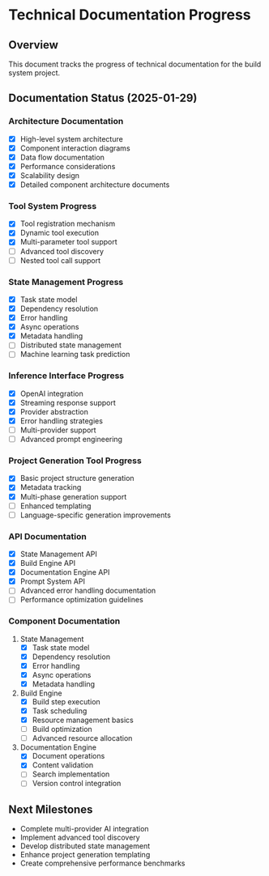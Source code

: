 # Technical Documentation Progress

## Overview
This document tracks the progress of technical documentation for the build system project.

## Documentation Status (2025-01-29)

### Architecture Documentation
- [x] High-level system architecture
- [x] Component interaction diagrams
- [x] Data flow documentation
- [x] Performance considerations
- [x] Scalability design
- [x] Detailed component architecture documents

### Tool System Progress
- [x] Tool registration mechanism
- [x] Dynamic tool execution
- [x] Multi-parameter tool support
- [ ] Advanced tool discovery
- [ ] Nested tool call support

### State Management Progress
- [x] Task state model
- [x] Dependency resolution
- [x] Error handling
- [x] Async operations
- [x] Metadata handling
- [ ] Distributed state management
- [ ] Machine learning task prediction

### Inference Interface Progress
- [x] OpenAI integration
- [x] Streaming response support
- [x] Provider abstraction
- [x] Error handling strategies
- [ ] Multi-provider support
- [ ] Advanced prompt engineering

### Project Generation Tool Progress
- [x] Basic project structure generation
- [x] Metadata tracking
- [x] Multi-phase generation support
- [ ] Enhanced templating
- [ ] Language-specific generation improvements

### API Documentation
- [x] State Management API
- [x] Build Engine API
- [x] Documentation Engine API
- [x] Prompt System API
- [ ] Advanced error handling documentation
- [ ] Performance optimization guidelines

### Component Documentation
1. State Management
   - [x] Task state model
   - [x] Dependency resolution
   - [x] Error handling
   - [x] Async operations
   - [x] Metadata handling

2. Build Engine
   - [x] Build step execution
   - [x] Task scheduling
   - [x] Resource management basics
   - [ ] Build optimization
   - [ ] Advanced resource allocation

3. Documentation Engine
   - [x] Document operations
   - [x] Content validation
   - [ ] Search implementation
   - [ ] Version control integration

## Next Milestones
- Complete multi-provider AI integration
- Implement advanced tool discovery
- Develop distributed state management
- Enhance project generation templating
- Create comprehensive performance benchmarks
